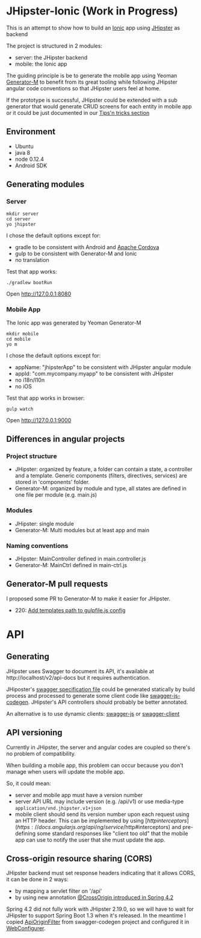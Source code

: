 # JHipster-Ionic (Work in Progress)

This is an attempt to show how to build an [Ionic](http://ionicframework.com/) app using [JHipster](http://jhipster.github.io/) as backend

The project is structured in 2 modules:
- server: the JHipster backend
- mobile: the Ionic app

The guiding principle is be to generate the mobile app using Yeoman [Generator-M](https://github.com/mwaylabs/generator-m)
to benefit from its great tooling while following JHipster angular code conventions so that
JHipster users feel at home.

If the prototype is successful, JHipster could be extended with a sub generator that would generate CRUD screens for each entity in mobile app or it could be just documented in our [Tips'n tricks section](http://jhipster.github.io/tips.html)

## Environment

- Ubuntu
- java 8
- node 0.12.4
- Android SDK

## Generating modules

### Server

    mkdir server
    cd server
    yo jhipster

I chose the default options except for:

- gradle to be consistent with Android and [Apache Cordova](https://cordova.apache.org/)
- gulp to be consistent with Generator-M and Ionic
- no translation

Test that app works:

    ./gradlew bootRun

Open http://127.0.0.1:8080

### Mobile App

The Ionic app was generated by Yeoman Generator-M

    mkdir mobile
    cd mobile
    yo m

I chose the default options except for:

- appName: "jhipsterApp" to be consistent with JHipster angular module
- appId: "com.mycompany.myapp" to be consistent with JHipster
- no i18n/l10n
- no iOS

Test that app works in browser:

    gulp watch

Open http://127.0.0.1:9000

## Differences in angular projects

### Project structure

- JHipster: organized by feature, a folder can contain a state, a controller and a template. Generic components (filters, directives, services) are stored in 'components' folder.
- Generator-M: organized by module and type, all states are defined in one file per module (e.g. main.js)

### Modules

- JHipster: single module
- Generator-M: Multi modules but at least app and main

### Naming conventions

- JHipster: MainController defined in main.controller.js
- Generator-M: MainCtrl defined in main-ctrl.js

## Generator-M pull requests

I proposed some PR to Generator-M to make it easier for JHipster.

- 220: [Add templates path to gulpfile.js config](https://github.com/mwaylabs/generator-m/pull/220)

# API

## Generating

JHipster uses Swagger to document its API, it's available at http://localhost/v2/api-docs but it requires authentication.

JHiposter's [swagger specification file](https://github.com/wordnik/swagger-spec) could be generated statically by build process and processed to generate some client code like [swagger-js-codegen](https://github.com/wcandillon/swagger-js-codegen). JHipster's API controllers should probably be better annotated.

An alternative is to use dynamic clients: [swagger-js](https://github.com/swagger-api/swagger-js) or [swagger-client](https://github.com/signalfx/swagger-client)

## API versioning

Currently in JHipster, the server and angular codes are coupled so there's no problem of compatibility.

When building a mobile app, this problem can occur because you don't manage when users will update the mobile app.

So, it could mean:

- server and mobile app must have a version number
- server API URL may include version  (e.g. /api/v1) or use media-type `application/vnd.jhipster.v1+json`
- mobile client should send its version number upon each request using an HTTP header. This can be implemented by using [$http interceptors](https://docs.angularjs.org/api/ng/service/$http#interceptors) and pre-defining some standard responses like "client too old" that the mobile app can use to notify the user that she must update the app.

## Cross-origin resource sharing (CORS)

JHipster backend must set response headers indicating that it allows CORS, it can be done in 2 ways:

- by mapping a servlet filter on '/api'
- by using new annotation [@CrossOrigin introduced in Spring 4.2](https://spring.io/blog/2015/06/08/cors-support-in-spring-framework)

Spring 4.2 did not fully work with JHipster 2.19.0, so we will have to wait for JHipster to support Spring Boot 1.3
when it's released.
In the meantime I copied [ApiOriginFilter](server/src/main/java/com/mycompany/myapp/web/filter/ApiOriginFilter.java) from swagger-codegen project and configured it in [WebConfigurer](server/src/main/java/com/mycompany/myapp/config/WebConfigurer.java).
